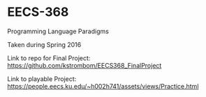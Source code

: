 # EECS-368
Programming Language Paradigms

Taken during Spring 2016

Link to repo for Final Project: https://github.com/kstrombom/EECS368_FinalProject

Link to playable Project: https://people.eecs.ku.edu/~h002h741/assets/views/Practice.html
